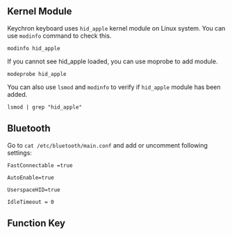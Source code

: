 ## Kernel Module

Keychron keyboard uses `hid_apple` kernel module on Linux system. You can use `modinfo` command to check this.

`modinfo hid_apple`

If you cannot see hid_apple loaded, you can use moprobe to add module.

`modeprobe hid_apple`

You can also use `lsmod` and `modinfo` to verify if `hid_apple` module has been added.

`lsmod | grep "hid_apple"`


## Bluetooth
Go to `cat /etc/bluetooth/main.conf` and add or uncomment following settings:

```
FastConnectable =true

AutoEnable=true

UserspaceHID=true

IdleTimeout = 0
```

## Function Key
